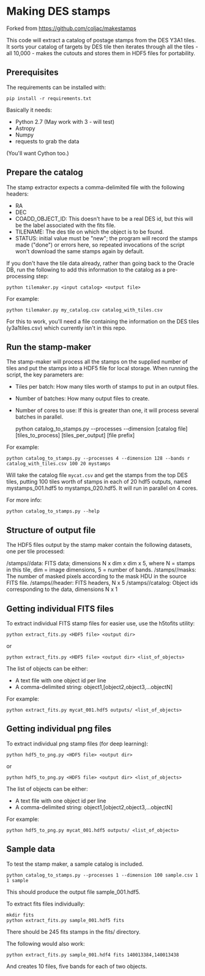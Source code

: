 # Making DES stamps

Forked from https://github.com/coljac/makestamps

This code will extract a catalog of postage stamps from the DES Y3A1 tiles. It sorts your catalog of targets by DES tile then iterates through all the tiles - all 10,000 - makes the cutouts and stores them in HDF5 files for portability.

## Prerequisites

The requirements can be installed with:

    pip install -r requirements.txt

Basically it needs:
- Python 2.7 (May work with 3 - will test)
- Astropy
- Numpy
- requests to grab the data

(You'll want Cython too.)

## Prepare the catalog

The stamp extractor expects a comma-delimited file with the following headers:

- RA
- DEC
- COADD_OBJECT_ID: This doesn't have to be a real DES id, but this will be the label associated with the fits file.
- TILENAME: The des tile on which the object is to be found.
- STATUS: initial value must be "new"; the program will record the stamps made ("done") or errors here, so repeated invocations of the script won't download the same stamps again by default.

If you don't have the tile data already, rather than going back to the Oracle DB, run the following to add this information to the catalog as a pre-processing step:

    python tilemaker.py <input catalog> <output file>

For example:

    python tilemaker.py my_catalog.csv catalog_with_tiles.csv

For this to work, you'll need a file containing the information on the DES tiles (y3a1tiles.csv) which currently isn't in this repo.

## Run the stamp-maker

The stamp-maker will process all the stamps on the supplied number of tiles and put the stamps into a HDF5 file for local storage. When running the script, the key parameters are:

- Tiles per batch: How many tiles worth of stamps to put in an output files.
- Number of batches: How many output files to create.
- Number of cores to use: If this is greater than one, it will process several batches in parallel.

    python catalog_to_stamps.py --processes <num of threads> --dimension <cutout size> [catalog file] [tiles_to_process] [tiles_per_output] [file prefix]

For example:

    python catalog_to_stamps.py --processes 4 --dimension 128 --bands r catalog_with_tiles.csv 100 20 mystamps

Will take the catalog file `mycat.csv` and get the stamps from the top DES tiles, putting 100 tiles worth of stamps in each of 20 hdf5 outputs, named mystamps_001.hdf5 to mystamps_020.hdf5. It will run in parallel on 4 cores.

For more info:

    python catalog_to_stamps.py --help

## Structure of output file

The HDF5 files output by the stamp maker contain the following datasets, one per tile processed:

/stamps/<tile>/data: FITS data; dimensions N x dim x dim x 5, where N = stamps in this tile, dim = image dimensions, 5 = number of bands.
/stamps/<tile>/masks: The number of masked pixels according to the mask HDU in the source FITS file.
/stamps/<tile>/header: FITS headers, N x 5
/stamps/<tile>/catalog: Object ids corresponding to the data, dimensions N x 1

## Getting individual FITS files

To extract individual FITS stamp files for easier use, use the h5tofits utility:

    python extract_fits.py <HDF5 file> <output dir>

or

    python extract_fits.py <HDF5 file> <output dir> <list_of_objects> 

The list of objects can be either:
- A text file with one object id per line
- A comma-delimited string: object1,[object2,object3,...objectN]

For example:

    python extract_fits.py mycat_001.hdf5 outputs/ <list_of_objects>

## Getting individual png files

To extract individual png stamp files (for deep learning):

    python hdf5_to_png.py <HDF5 file> <output dir>

or

    python hdf5_to_png.py <HDF5 file> <output dir> <list_of_objects> 

The list of objects can be either:
- A text file with one object id per line
- A comma-delimited string: object1,[object2,object3,...objectN]

For example:

    python hdf5_to_png.py mycat_001.hdf5 outputs/ <list_of_objects>

## Sample data

To test the stamp maker, a sample catalog is included.

    python catalog_to_stamps.py --processes 1 --dimension 100 sample.csv 1 1 sample

This should produce the output file sample_001.hdf5.

To extract fits files individually:

    mkdir fits
    python extract_fits.py sample_001.hdf5 fits

There should be 245 fits stamps in the fits/ directory.

The following would also work:

    python extract_fits.py sample_001.hdf4 fits 140013384,140013438

And creates 10 files, five bands for each of two objects.
